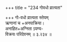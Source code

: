 +++
title = "234 गोवधो व्रात्यता"

+++
गो-वधो व्रात्यता स्तेयम्  
ऋणानां च +अनपाक्रिया।  
अनाहित+अग्निता ऽपण्य-  
विक्रयः परिदेवनम्  ॥ ३.२३४ ॥